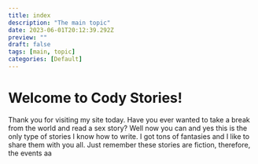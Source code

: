 ```yaml
---
title: index
description: "The main topic"
date: 2023-06-01T20:12:39.292Z
preview: ""
draft: false
tags: [main, topic]
categories: [Default]
---
```

# Welcome to Cody Stories!

Thank you for visiting my site today. Have you ever wanted to take a break from the world and read a sex story? Well now you can and yes this is the only type of stories I know how to write. I got tons of fantasies and I like to share them with you all. Just remember these stories are fiction, therefore, the events aa
